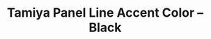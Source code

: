 ---
layout: product
title: "Tamiya Panel Line Accent Color – Black"
price: "800" 
desc: "N/A"
img_path: "/assets/img/PLACBlack.jpg"
brand: "N/A"
available: true
special_offer: false
new: true
soon: false
cat: "0N/A"
subcat: "0N/A"
subsubcat: "0N/A"
sifra: "PLACBlack"
popular: true
---